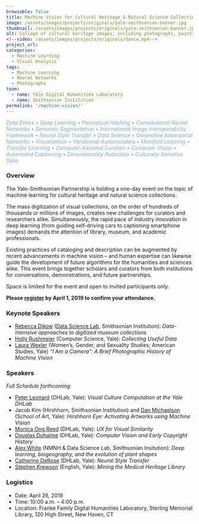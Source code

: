 ```yaml
---
browsable: false
title: Machine Vision for Cultural Heritage & Natural Science Collections
image: /assets/images/projects/originals/yale-smithsonian-banner.jpg
thumbnail: /assets/images/projects/originals/yale-smithsonian-banner.jpg
alt: Collage of cultural heritage images, including photographs, paintings, and sculptures
<!--video: /assets/images/projects/originals/dance.mp4-->
project_url:
categories:
  - Machine Learning
  - Visual Analysis
tags:
  - Machine Learning
  - Neural Networks
  - Photographs
team:
  - name: Yale Digital Humanities Laboratory
  - name: Smithsonian Institution
permalink: '/machine-vision/'
---
```

<span style='color:#87AFC7'>*Data Ethics • Deep Learning • Perceptual Hashing • Convolutional Neural Networks • Semantic Segmentation • International Image Interoperability Framework • Neural Style Transfer • Data Science • Generative Adversarial Networks • Visualization • Variational Autoencoders • Manifold Learning • Transfer Learning • Computer-Assisted Curation • Computer Vision • Automated Captioning • Dimensionality Reduction • Culturally-Sensitive Data*</span>

### Overview

The Yale-Smithsonian Partnership is holding a one-day event on the topic of machine learning for cultural heritage and natural science collections.

The mass digitization of visual collections, on the order of hundreds of thousands or millions of images, creates new challenges for curators and researchers alike. Simultaneously, the rapid pace of industry innovation in deep learning (from guiding self-driving cars to captioning smartphone images) demands the attention of library, museum, and academic professionals.

Existing practices of cataloging and description can be augmented by recent advancements in machine vision – and human expertise can likewise guide the development of future algorithms for the humanities and sciences alike. This event brings together scholars and curators from both institutions for conversations, demonstrations, and future partnerships.

Space is limited for the event and open to invited participants only.

**Please <a href='http://schedule.yale.edu/event/5208477' target='_blank'>register</a> by April 1, 2019 to confirm your attendance.**

### Keynote Speakers
- [Rebecca Dikow](https://datascience.si.edu/people/dr-rebecca-dikow) ([Data Science Lab](https://datascience.si.edu), Smithsonian Institution): *Data-intensive approaches to digitized museum collections*
- [Holly Rushmeier](http://graphics.cs.yale.edu/site/people/holly-rushmeier) (Computer Science, Yale): *Collecting Useful Data*
- [Laura Wexler](https://americanstudies.yale.edu/people/laura-wexler) (Women’s, Gender, and Sexuality Studies;
American Studies, Yale) *“I Am a Camera":  A Brief Photographic History of Machine Vision*

### Speakers
*Full Schedule forthcoming*

- [Peter Leonard](http://pleonard.net) (DHLab, Yale): *Visual Culture Computation at the Yale DHLab*
- Jacob Kim (Hirshhorn, Smithsonian Institution) and [Dan Michaelson](http://art.yale.edu/DanMichaelson) (School of Art, Yale): *Hirshhorn Eye: Activating Artworks using Machine Vision*
- [Monica Ong Reed](http://monicaong.com) (DHLab, Yale): *UX for Visual Similarity* 
- [Douglas Duhaime](http://douglasduhaime.com) (DHLab, Yale): *Computer Vision and Early Copyright History*
- [Alex White](http://alexwhitebiology.com) (NMNH & Data Science Lab, Smithsonian Insitution): *Deep learning, biogeography, and the evolution of plant shapes*
- [Catherine DeRose](http://www.catherinederose.com) (DHLab, Yale): *Neural Style Transfer*
- [Stephen Krewson](http://www.stephenkrewson.net) (English, Yale): *Mining the Medical Heritage Library*


### Logistics
- Date: April 26, 2019
- Time: 10:00 a.m. – 4:00 p.m.
- Location: Franke Family Digital Humanities Laboratory, Sterling Memorial Library, 120 High Street, New Haven, CT
